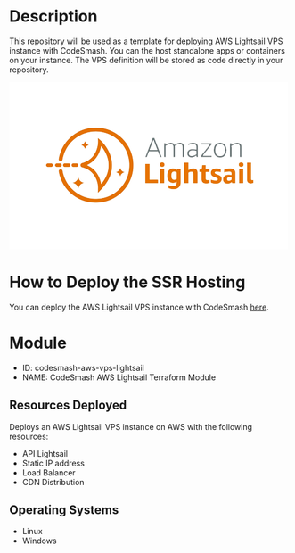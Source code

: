 # Description

This repository will be used as a template for deploying AWS Lightsail VPS instance with CodeSmash.
You can the host standalone apps or containers on your instance.
The VPS definition will be stored as code directly in your repository.

![](lightsail.png)
 
# How to Deploy the SSR Hosting

You can deploy the AWS Lightsail VPS instance with CodeSmash [here](https://codesmash.studio/deploy).
 
# Module

- ID: codesmash-aws-vps-lightsail
- NAME: CodeSmash AWS Lightsail Terraform Module

## Resources Deployed

Deploys an AWS Lightsail VPS instance on AWS with the following resources:

- API Lightsail
- Static IP address
- Load Balancer
- CDN Distribution

## Operating Systems

- Linux
- Windows
